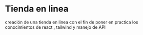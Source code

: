 # Tienda en linea

creación de una tienda en linea con el fin de poner en practica los conocimientos de react , tailwind y manejo de API



